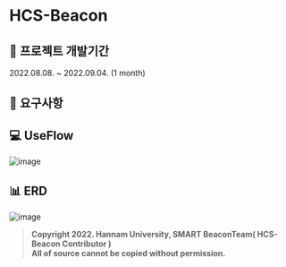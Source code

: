 # HCS-Beacon

## 📅 프로젝트 개발기간
2022.08.08. ~ 2022.09.04. (1 month)

## 📑 요구사항

## 💻 UseFlow
![image](https://user-images.githubusercontent.com/32566767/184529107-450fd8d8-6757-4562-8503-c69c43db52fc.png)

## 📊 ERD
![image](https://user-images.githubusercontent.com/32566767/184529125-6b610d2e-41f7-40a3-9cac-284f0bae4066.png)


> **Copyright 2022. Hannam University, SMART BeaconTeam( HCS-Beacon Contributor )  
All of source cannot be copied without permission.**
